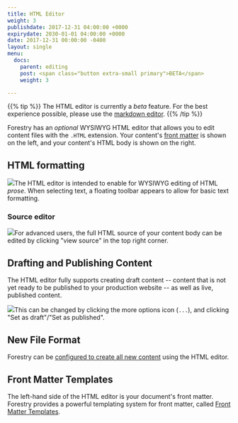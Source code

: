 ```yaml
---
title: HTML Editor
weight: 3
publishdate: 2017-12-31 04:00:00 +0000
expirydate: 2030-01-01 04:00:00 +0000
date: 2017-12-31 00:00:00 -0400
layout: single
menu:
  docs:
    parent: editing
    post: <span class="button extra-small primary">BETA</span>
    weight: 3

---
```

{{% tip %}}
The HTML editor is currently a _beta_ feature. For the best experience possible, please use the [markdown editor](/docs/editing/markdown-editor/).
{{% /tip %}}

Forestry has an _optional_ WYSIWYG HTML editor that allows you to edit content files with the `.HTML` extension. Your content's [front matter](/docs/settings/front-matter-templates/) is shown on the left, and your content's HTML body is shown on the right.

## HTML formatting

![](/uploads/2018/01/56.png)The HTML editor is intended to enable for WYSIWYG editing of HTML _prose_. When selecting text, a floating toolbar appears to allow for basic text formatting.

### Source editor

![](/uploads/2018/01/57.png)For advanced users, the full HTML source of your content body can be edited by clicking "view source" in the top right corner.

## Drafting and Publishing Content

The HTML editor fully supports creating draft content -- content that is not yet ready to be published to your production website -- as well as live, published content.

![](/uploads/2018/01/56-settings.png)This can be changed by clicking the more options icon (`...`), and clicking "Set as draft"/"Set as published".

## New File Format

Forestry can be [configured to create all new content](/docs/settings/#new-file-format) using the HTML editor.

## Front Matter Templates

The left-hand side of the HTML editor is your document's front matter. Forestry provides a powerful templating system for front matter, called [Front Matter Templates](/docs/front-matter-templates/).